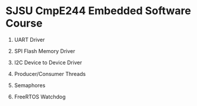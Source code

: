 # SJSU CmpE244 Embedded Software Course

1. UART Driver

2. SPI Flash Memory Driver

3. I2C Device to Device Driver

4. Producer/Consumer Threads

5. Semaphores

6. FreeRTOS Watchdog
